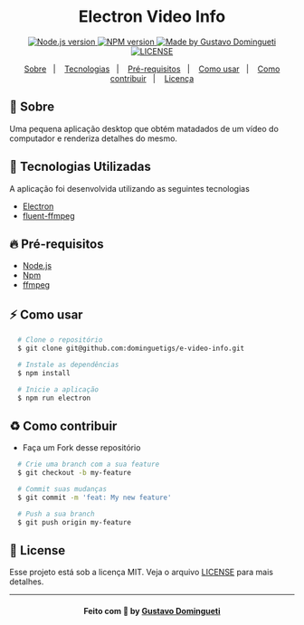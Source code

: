 <h1 align="center">
    Electron Video Info
</h1>

<p align="center">
  <a href="https://nodejs.org/en/" target="_blank">
    <img alt="Node.js version" src="https://img.shields.io/badge/node-v12.18.0-74AB63">
  </a>
  <a href="https://www.npmjs.com/" target="_blank">
    <img alt="NPM version" src="https://img.shields.io/badge/npm-v6.14.4-CB3837">
  </a>
  <a href="https://www.linkedin.com/in/gustavodomingueti/" target="_blank">
    <img alt="Made by Gustavo Domingueti" src="https://img.shields.io/badge/made%20by-Gustavo%20Domingueti-0078D7">
  </a>
  <a href="LICENSE.md" target="_blank">
    <img alt="LICENSE" src="https://img.shields.io/github/license/dominguetigs/e-video-info?color=0078D7">
  </a>
</p>

<p align="center">
  <a href="#sobre">Sobre</a>&nbsp;&nbsp;&nbsp;|&nbsp;&nbsp;&nbsp;
  <a href="#tecnologias-utilizadas">Tecnologias</a>&nbsp;&nbsp;&nbsp;|&nbsp;&nbsp;&nbsp;
  <a href="#pre-requisitos">Pré-requisitos</a>&nbsp;&nbsp;&nbsp;|&nbsp;&nbsp;&nbsp;
  <a href="#como-usar">Como usar</a>&nbsp;&nbsp;&nbsp;|&nbsp;&nbsp;&nbsp;
  <a href="#como-contribuir">Como contribuir</a>&nbsp;&nbsp;&nbsp;|&nbsp;&nbsp;&nbsp;
  <a href="#license">Licença</a>
</p>

<a id="sobre"></a>

## :bookmark: Sobre

Uma pequena aplicação desktop que obtém matadados de um vídeo do computador e renderiza detalhes do mesmo.

<a id="tecnologias-utilizadas"></a>

## :rocket: Tecnologias Utilizadas

A aplicação foi desenvolvida utilizando as seguintes tecnologias

- [Electron](https://www.electronjs.org/)
- [fluent-ffmpeg](https://www.npmjs.com/package/fluent-ffmpeg)

<a id="pre-requisitos"></a>

## :fire: Pré-requisitos

- [Node.js](https://nodejs.org/)
- [Npm](https://www.npmjs.com/)
- [ffmpeg](https://github.com/adaptlearning/adapt_authoring/wiki/Installing-FFmpeg)

<a id="como-usar"></a>

## :zap: Como usar

```bash
  # Clone o repositório
  $ git clone git@github.com:dominguetigs/e-video-info.git

  # Instale as dependências
  $ npm install

  # Inicie a aplicação
  $ npm run electron
```

<a id="como-contribuir"></a>

## :recycle: Como contribuir

- Faça um Fork desse repositório

```bash
  # Crie uma branch com a sua feature
  $ git checkout -b my-feature

  # Commit suas mudanças
  $ git commit -m 'feat: My new feature'

  # Push a sua branch
  $ git push origin my-feature
```

<a id="license"></a>

## :memo: License

Esse projeto está sob a licença MIT. Veja o arquivo [LICENSE](LICENSE) para mais detalhes.

---

<h4 align="center">
    Feito com 💙 by <a
      href="https://www.linkedin.com/in/gustavodomingueti/"
      target="_blank"
    >Gustavo Domingueti</a>
</h4>
